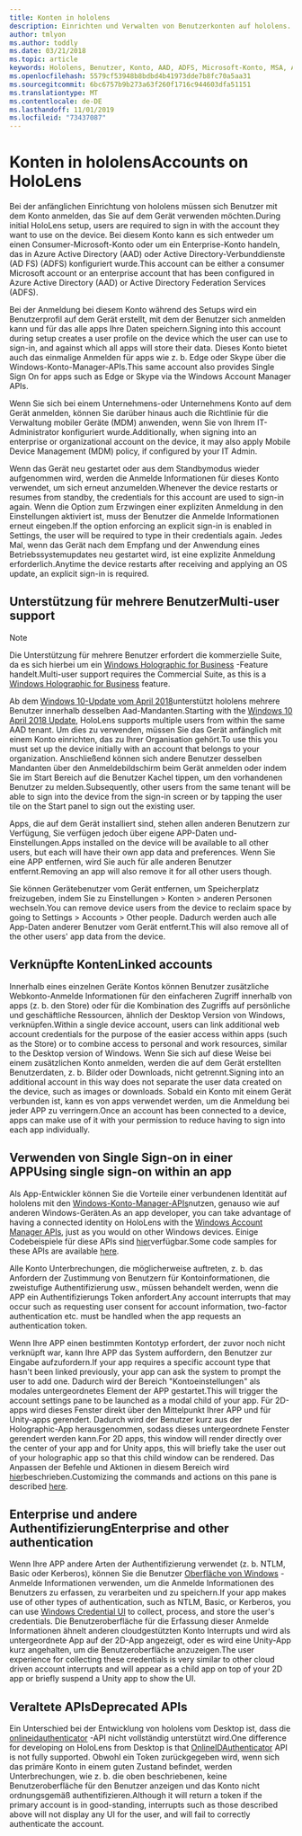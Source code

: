 ```yaml
---
title: Konten in hololens
description: Einrichten und Verwalten von Benutzerkonten auf hololens.
author: tmlyon
ms.author: toddly
ms.date: 03/21/2018
ms.topic: article
keywords: Hololens, Benutzer, Konto, AAD, ADFS, Microsoft-Konto, MSA, Anmelde Informationen
ms.openlocfilehash: 5579cf53948b8bdbd4b41973dde7b8fc70a5aa31
ms.sourcegitcommit: 6bc6757b9b273a63f260f1716c944603dfa51151
ms.translationtype: MT
ms.contentlocale: de-DE
ms.lasthandoff: 11/01/2019
ms.locfileid: "73437087"
---
```

# <a name="accounts-on-hololens"></a><span data-ttu-id="84931-104">Konten in hololens</span><span class="sxs-lookup"><span data-stu-id="84931-104">Accounts on HoloLens</span></span>

<span data-ttu-id="84931-105">Bei der anfänglichen Einrichtung von hololens müssen sich Benutzer mit dem Konto anmelden, das Sie auf dem Gerät verwenden möchten.</span><span class="sxs-lookup"><span data-stu-id="84931-105">During initial HoloLens setup, users are required to sign in with the account they want to use on the device.</span></span> <span data-ttu-id="84931-106">Bei diesem Konto kann es sich entweder um einen Consumer-Microsoft-Konto oder um ein Enterprise-Konto handeln, das in Azure Active Directory (AAD) oder Active Directory-Verbunddienste (AD FS) (ADFS) konfiguriert wurde.</span><span class="sxs-lookup"><span data-stu-id="84931-106">This account can be either a consumer Microsoft account or an enterprise account that has been configured in Azure Active Directory (AAD) or Active Directory Federation Services (ADFS).</span></span>

<span data-ttu-id="84931-107">Bei der Anmeldung bei diesem Konto während des Setups wird ein Benutzerprofil auf dem Gerät erstellt, mit dem der Benutzer sich anmelden kann und für das alle apps Ihre Daten speichern.</span><span class="sxs-lookup"><span data-stu-id="84931-107">Signing into this account during setup creates a user profile on the device which the user can use to sign-in, and against which all apps will store their data.</span></span> <span data-ttu-id="84931-108">Dieses Konto bietet auch das einmalige Anmelden für apps wie z. b. Edge oder Skype über die Windows-Konto-Manager-APIs.</span><span class="sxs-lookup"><span data-stu-id="84931-108">This same account also provides Single Sign On for apps such as Edge or Skype via the Windows Account Manager APIs.</span></span>

<span data-ttu-id="84931-109">Wenn Sie sich bei einem Unternehmens-oder Unternehmens Konto auf dem Gerät anmelden, können Sie darüber hinaus auch die Richtlinie für die Verwaltung mobiler Geräte (MDM) anwenden, wenn Sie von Ihrem IT-Administrator konfiguriert wurde.</span><span class="sxs-lookup"><span data-stu-id="84931-109">Additionally, when signing into an enterprise or organizational account on the device, it may also apply Mobile Device Management (MDM) policy, if configured by your IT Admin.</span></span>

<span data-ttu-id="84931-110">Wenn das Gerät neu gestartet oder aus dem Standbymodus wieder aufgenommen wird, werden die Anmelde Informationen für dieses Konto verwendet, um sich erneut anzumelden.</span><span class="sxs-lookup"><span data-stu-id="84931-110">Whenever the device restarts or resumes from standby, the credentials for this account are used to sign-in again.</span></span> <span data-ttu-id="84931-111">Wenn die Option zum Erzwingen einer expliziten Anmeldung in den Einstellungen aktiviert ist, muss der Benutzer die Anmelde Informationen erneut eingeben.</span><span class="sxs-lookup"><span data-stu-id="84931-111">If the option enforcing an explicit sign-in is enabled in Settings, the user will be required to type in their credentials again.</span></span> <span data-ttu-id="84931-112">Jedes Mal, wenn das Gerät nach dem Empfang und der Anwendung eines Betriebssystemupdates neu gestartet wird, ist eine explizite Anmeldung erforderlich.</span><span class="sxs-lookup"><span data-stu-id="84931-112">Anytime the device restarts after receiving and applying an OS update, an explicit sign-in is required.</span></span>

## <a name="multi-user-support"></a><span data-ttu-id="84931-113">Unterstützung für mehrere Benutzer</span><span class="sxs-lookup"><span data-stu-id="84931-113">Multi-user support</span></span>

>[!NOTE]
><span data-ttu-id="84931-114">Die Unterstützung für mehrere Benutzer erfordert die kommerzielle Suite, da es sich hierbei um ein [Windows Holographic for Business](https://docs.microsoft.com/hololens/hololens-upgrade-enterprise) -Feature handelt.</span><span class="sxs-lookup"><span data-stu-id="84931-114">Multi-user support requires the Commercial Suite, as this is a [Windows Holographic for Business](https://docs.microsoft.com/hololens/hololens-upgrade-enterprise) feature.</span></span>

<span data-ttu-id="84931-115">Ab dem [Windows 10-Update vom April 2018](release-notes-april-2018.md)unterstützt hololens mehrere Benutzer innerhalb desselben Aad-Mandanten.</span><span class="sxs-lookup"><span data-stu-id="84931-115">Starting with the [Windows 10 April 2018 Update](release-notes-april-2018.md), HoloLens supports multiple users from within the same AAD tenant.</span></span> <span data-ttu-id="84931-116">Um dies zu verwenden, müssen Sie das Gerät anfänglich mit einem Konto einrichten, das zu Ihrer Organisation gehört.</span><span class="sxs-lookup"><span data-stu-id="84931-116">To use this you must set up the device initially with an account that belongs to your organization.</span></span> <span data-ttu-id="84931-117">Anschließend können sich andere Benutzer desselben Mandanten über den Anmeldebildschirm beim Gerät anmelden oder indem Sie im Start Bereich auf die Benutzer Kachel tippen, um den vorhandenen Benutzer zu melden.</span><span class="sxs-lookup"><span data-stu-id="84931-117">Subsequently, other users from the same tenant will be able to sign into the device from the sign-in screen or by tapping the user tile on the Start panel to sign out the existing user.</span></span> 

<span data-ttu-id="84931-118">Apps, die auf dem Gerät installiert sind, stehen allen anderen Benutzern zur Verfügung, Sie verfügen jedoch über eigene APP-Daten und-Einstellungen.</span><span class="sxs-lookup"><span data-stu-id="84931-118">Apps installed on the device will be available to all other users, but each will have their own app data and preferences.</span></span> <span data-ttu-id="84931-119">Wenn Sie eine APP entfernen, wird Sie auch für alle anderen Benutzer entfernt.</span><span class="sxs-lookup"><span data-stu-id="84931-119">Removing an app will also remove it for all other users though.</span></span> 

<span data-ttu-id="84931-120">Sie können Gerätebenutzer vom Gerät entfernen, um Speicherplatz freizugeben, indem Sie zu Einstellungen > Konten > anderen Personen wechseln.</span><span class="sxs-lookup"><span data-stu-id="84931-120">You can remove device users from the device to reclaim space by going to Settings > Accounts > Other people.</span></span> <span data-ttu-id="84931-121">Dadurch werden auch alle App-Daten anderer Benutzer vom Gerät entfernt.</span><span class="sxs-lookup"><span data-stu-id="84931-121">This will also remove all of the other users' app data from the device.</span></span> 

## <a name="linked-accounts"></a><span data-ttu-id="84931-122">Verknüpfte Konten</span><span class="sxs-lookup"><span data-stu-id="84931-122">Linked accounts</span></span>

<span data-ttu-id="84931-123">Innerhalb eines einzelnen Geräte Kontos können Benutzer zusätzliche Webkonto-Anmelde Informationen für den einfacheren Zugriff innerhalb von apps (z. b. den Store) oder für die Kombination des Zugriffs auf persönliche und geschäftliche Ressourcen, ähnlich der Desktop Version von Windows, verknüpfen.</span><span class="sxs-lookup"><span data-stu-id="84931-123">Within a single device account, users can link additional web account credentials for the purpose of the easier access within apps (such as the Store) or to combine access to personal and work resources, similar to the Desktop version of Windows.</span></span> <span data-ttu-id="84931-124">Wenn Sie sich auf diese Weise bei einem zusätzlichen Konto anmelden, werden die auf dem Gerät erstellten Benutzerdaten, z. b. Bilder oder Downloads, nicht getrennt.</span><span class="sxs-lookup"><span data-stu-id="84931-124">Signing into an additional account in this way does not separate the user data created on the device, such as images or downloads.</span></span> <span data-ttu-id="84931-125">Sobald ein Konto mit einem Gerät verbunden ist, kann es von apps verwendet werden, um die Anmeldung bei jeder APP zu verringern.</span><span class="sxs-lookup"><span data-stu-id="84931-125">Once an account has been connected to a device, apps can make use of it with your permission to reduce having to sign into each app individually.</span></span>

## <a name="using-single-sign-on-within-an-app"></a><span data-ttu-id="84931-126">Verwenden von Single Sign-on in einer APP</span><span class="sxs-lookup"><span data-stu-id="84931-126">Using single sign-on within an app</span></span>

<span data-ttu-id="84931-127">Als App-Entwickler können Sie die Vorteile einer verbundenen Identität auf hololens mit den [Windows-Konto-Manager-APIs](https://msdn.microsoft.com/library/windows/apps/xaml/windows.security.authentication.web.core.aspx)nutzen, genauso wie auf anderen Windows-Geräten.</span><span class="sxs-lookup"><span data-stu-id="84931-127">As an app developer, you can take advantage of having a connected identity on HoloLens with the [Windows Account Manager APIs](https://msdn.microsoft.com/library/windows/apps/xaml/windows.security.authentication.web.core.aspx), just as you would on other Windows devices.</span></span> <span data-ttu-id="84931-128">Einige Codebeispiele für diese APIs sind [hier](https://go.microsoft.com/fwlink/p/?LinkId=620621)verfügbar.</span><span class="sxs-lookup"><span data-stu-id="84931-128">Some code samples for these APIs are available [here](https://go.microsoft.com/fwlink/p/?LinkId=620621).</span></span>

<span data-ttu-id="84931-129">Alle Konto Unterbrechungen, die möglicherweise auftreten, z. b. das Anfordern der Zustimmung von Benutzern für Kontoinformationen, die zweistufige Authentifizierung usw., müssen behandelt werden, wenn die APP ein Authentifizierungs Token anfordert.</span><span class="sxs-lookup"><span data-stu-id="84931-129">Any account interrupts that may occur such as requesting user consent for account information, two-factor authentication etc. must be handled when the app requests an authentication token.</span></span>

<span data-ttu-id="84931-130">Wenn Ihre APP einen bestimmten Kontotyp erfordert, der zuvor noch nicht verknüpft war, kann Ihre APP das System auffordern, den Benutzer zur Eingabe aufzufordern.</span><span class="sxs-lookup"><span data-stu-id="84931-130">If your app requires a specific account type that hasn't been linked previously, your app can ask the system to prompt the user to add one.</span></span> <span data-ttu-id="84931-131">Dadurch wird der Bereich "Kontoeinstellungen" als modales untergeordnetes Element der APP gestartet.</span><span class="sxs-lookup"><span data-stu-id="84931-131">This will trigger the account settings pane to be launched as a modal child of your app.</span></span> <span data-ttu-id="84931-132">Für 2D-apps wird dieses Fenster direkt über den Mittelpunkt Ihrer APP und für Unity-apps gerendert. Dadurch wird der Benutzer kurz aus der Holographic-App herausgenommen, sodass dieses untergeordnete Fenster gerendert werden kann.</span><span class="sxs-lookup"><span data-stu-id="84931-132">For 2D apps, this window will render directly over the center of your app and for Unity apps, this will briefly take the user out of your holographic app so that this child window can be rendered.</span></span> <span data-ttu-id="84931-133">Das Anpassen der Befehle und Aktionen in diesem Bereich wird [hier](https://msdn.microsoft.com/library/windows/apps/windows.ui.applicationsettings.webaccountcommand.aspx)beschrieben.</span><span class="sxs-lookup"><span data-stu-id="84931-133">Customizing the commands and actions on this pane is described [here](https://msdn.microsoft.com/library/windows/apps/windows.ui.applicationsettings.webaccountcommand.aspx).</span></span>

## <a name="enterprise-and-other-authentication"></a><span data-ttu-id="84931-134">Enterprise und andere Authentifizierung</span><span class="sxs-lookup"><span data-stu-id="84931-134">Enterprise and other authentication</span></span>

<span data-ttu-id="84931-135">Wenn Ihre APP andere Arten der Authentifizierung verwendet (z. b. NTLM, Basic oder Kerberos), können Sie die Benutzer [Oberfläche von Windows](https://msdn.microsoft.com/library/windows/apps/windows.security.credentials.ui.aspx) -Anmelde Informationen verwenden, um die Anmelde Informationen des Benutzers zu erfassen, zu verarbeiten und zu speichern.</span><span class="sxs-lookup"><span data-stu-id="84931-135">If your app makes use of other types of authentication, such as NTLM, Basic, or Kerberos, you can use [Windows Credential UI](https://msdn.microsoft.com/library/windows/apps/windows.security.credentials.ui.aspx) to collect, process, and store the user's credentials.</span></span> <span data-ttu-id="84931-136">Die Benutzeroberfläche für die Erfassung dieser Anmelde Informationen ähnelt anderen cloudgestützten Konto Interrupts und wird als untergeordnete App auf der 2D-App angezeigt, oder es wird eine Unity-App kurz angehalten, um die Benutzeroberfläche anzuzeigen.</span><span class="sxs-lookup"><span data-stu-id="84931-136">The user experience for collecting these credentials is very similar to other cloud driven account interrupts and will appear as a child app on top of your 2D app or briefly suspend a Unity app to show the UI.</span></span>

## <a name="deprecated-apis"></a><span data-ttu-id="84931-137">Veraltete APIs</span><span class="sxs-lookup"><span data-stu-id="84931-137">Deprecated APIs</span></span>

<span data-ttu-id="84931-138">Ein Unterschied bei der Entwicklung von hololens vom Desktop ist, dass die [onlineidauthenticator](https://msdn.microsoft.com/library/windows/apps/windows.security.authentication.onlineid.onlineidauthenticator.aspx) -API nicht vollständig unterstützt wird.</span><span class="sxs-lookup"><span data-stu-id="84931-138">One difference for developing on HoloLens from Desktop is that [OnlineIDAuthenticator](https://msdn.microsoft.com/library/windows/apps/windows.security.authentication.onlineid.onlineidauthenticator.aspx) API is not fully supported.</span></span> <span data-ttu-id="84931-139">Obwohl ein Token zurückgegeben wird, wenn sich das primäre Konto in einem guten Zustand befindet, werden Unterbrechungen, wie z. b. die oben beschriebenen, keine Benutzeroberfläche für den Benutzer anzeigen und das Konto nicht ordnungsgemäß authentifizieren.</span><span class="sxs-lookup"><span data-stu-id="84931-139">Although it will return a token if the primary account is in good-standing, interrupts such as those described above will not display any UI for the user, and will fail to correctly authenticate the account.</span></span>

